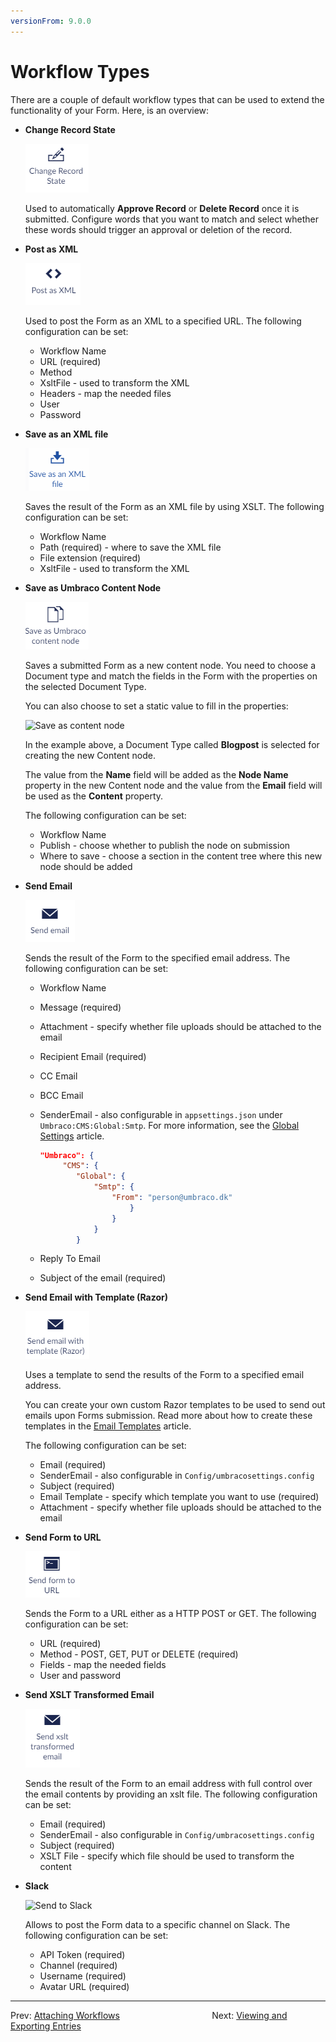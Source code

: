```yaml
---
versionFrom: 9.0.0
---
```


# Workflow Types

There are a couple of default workflow types that can be used to extend the functionality of your Form. Here, is an overview:

- **Change Record State**  

    ![Change Record state](images/change-record-state.png)

    Used to automatically **Approve Record** or **Delete Record** once it is submitted. Configure words that you want to match and select whether these words should trigger an approval or deletion of the record.

- **Post as XML**

    ![Post as XML](images/post-as-xml.png)

    Used to post the Form as an XML to a specified URL. The following configuration can be set:

  - Workflow Name
  - URL (required)
  - Method
  - XsltFile - used to transform the XML
  - Headers - map the needed files
  - User
  - Password

- **Save as an XML file**

    ![Save as XML](images/save-as-an-xml-file.png)

    Saves the result of the Form as an XML file by using XSLT. The following configuration can be set:

  - Workflow Name
  - Path (required) - where to save the XML file
  - File extension (required)
  - XsltFile - used to transform the XML

- **Save as Umbraco Content Node**

    ![Save as content node](images/save-as-content-node.png)

    Saves a submitted Form as a new content node. You need to choose a Document type and match the fields in the Form with the properties on the selected Document Type.

    You can also choose to set a static value to fill in the properties:

    ![Save as content node](images/create-new-node.png)

    In the example above, a Document Type called **Blogpost** is selected for creating the new Content node.

    The value from the **Name** field will be added as the **Node Name** property in the new Content node and the value from the **Email** field will be used as the **Content** property.

    The following configuration can be set:

  - Workflow Name
  - Publish - choose whether to publish the node on submission
  - Where to save - choose a section in the content tree where this new node should be added

- **Send Email**

    ![Send email](images/send-email.png)

    Sends the result of the Form to the specified email address. The following configuration can be set:

  - Workflow Name
  - Message (required)
  - Attachment - specify whether file uploads should be attached to the email
  - Recipient Email (required)
  - CC Email
  - BCC Email
  - SenderEmail - also configurable in `appsettings.json` under `Umbraco:CMS:Global:Smtp`. For more information, see the [Global Settings](../../../../Reference/V9-Config/GlobalSettings/index.md) article.

    ```json
    "Umbraco": {
         "CMS": {
            "Global": {
                "Smtp": {
                    "From": "person@umbraco.dk"
                        }
                    }
                }
            }
    ```

  - Reply To Email
  - Subject of the email (required)

- **Send Email with Template (Razor)**

    ![Send email with template](images/send-email-razor.png)

    Uses a template to send the results of the Form to a specified email address.

    You can create your own custom Razor templates to be used to send out emails upon Forms submission. Read more about how to create these templates in the [Email Templates](../../../Developer/Email-Templates) article.

    The following configuration can be set:

  - Email (required)
  - SenderEmail - also configurable in `Config/umbracosettings.config`
  - Subject (required)
  - Email Template - specify which template you want to use (required)
  - Attachment - specify whether file uploads should be attached to the email

- **Send Form to URL**

    ![Send to URL](images/send-to-URL.png)

    Sends the Form to a URL either as a HTTP POST or GET. The following configuration can be set:

  - URL (required)
  - Method - POST, GET, PUT or DELETE (required)
  - Fields - map the needed fields
  - User and password

- **Send XSLT Transformed Email**

    ![Send XSLT Email](images/xslt-email.png)

    Sends the result of the Form to an email address with full control over the email contents by providing an xslt file. The following configuration can be set:

  - Email (required)
  - SenderEmail - also configurable in `Config/umbracosettings.config`
  - Subject (required)
  - XSLT File - specify which file should be used to transform the content

- **Slack**

    ![Send to Slack](images/email-slack.png)

    Allows to post the Form data to a specific channel on Slack. The following configuration can be set:

  - API Token (required)
  - Channel (required)
  - Username (required)
  - Avatar URL (required)

---

Prev: [Attaching Workflows](../index.md) &emsp; &emsp; &emsp; &emsp; &emsp; &emsp; &emsp; &emsp; Next: [Viewing and Exporting Entries](../../Viewing-and-Exporting-Entries/index.md)
